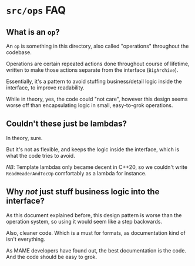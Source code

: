 # `src/ops` FAQ

## What is an `op`?

An `op` is something in this directory, also called "operations" throughout the codebase.

Operations are certain repeated actions done throughout course of lifetime,
written to make those actions separate from the interface (`BigArchive`).

Essentially, it's a pattern to avoid stuffing business/detail logic inside the interface,
to improve readability. 

While in theory, yes, the code could "not care", however this design
seems worse off than encapsulating logic in small, easy-to-grok operations.

## Couldn't these just be lambdas?

In theory, sure. 

But it's not as flexible, and keeps the logic inside the interface, which is what the code tries to avoid.

*NB*: Template lambdas only became decent in C++20, so we couldn't write `ReadHeaderAndTocOp` comfortably as a lambda for instance.

## Why *not* just stuff business logic into the interface?

As this document explained before, this design pattern is worse than the operation system,
so using it would seem like a step backwards.

Also, cleaner code. Which is a must for formats, as documentation kind of isn't everything.

As MAME developers have found out, the best documentation is the code. And the code should be easy to grok.